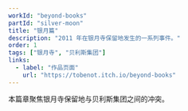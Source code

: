 ```yaml
---
workId: "beyond-books"
partId: "silver-moon"
title: "银月篇"
description: "2011 年在银月寺保留地发生的一系列事件。"
order: 1
tags: ["银月寺", "贝利斯集团"]
links:
  - label: "作品页面"
    url: "https://tobenot.itch.io/beyond-books"
---
```


本篇章聚焦银月寺保留地与贝利斯集团之间的冲突。